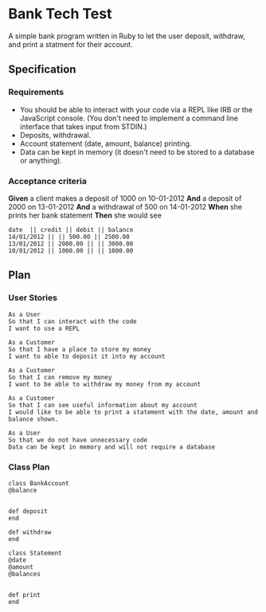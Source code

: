 # Bank Tech Test
 
A simple bank program written in Ruby to let the user deposit, withdraw, and print a statment for their account.
 
## Specification
 
### Requirements
 
- You should be able to interact with your code via a REPL like IRB or the JavaScript console. (You don't need to implement a command line interface that takes input from STDIN.)
- Deposits, withdrawal.
- Account statement (date, amount, balance) printing.
- Data can be kept in memory (it doesn't need to be stored to a database or anything).
 
### Acceptance criteria
 
**Given** a client makes a deposit of 1000 on 10-01-2012
**And** a deposit of 2000 on 13-01-2012
**And** a withdrawal of 500 on 14-01-2012
**When** she prints her bank statement
**Then** she would see
 
```
date  || credit || debit || balance
14/01/2012 || || 500.00 || 2500.00
13/01/2012 || 2000.00 || || 3000.00
10/01/2012 || 1000.00 || || 1000.00
```
 
## Plan
 
### User Stories
 
```
As a User
So that I can interact with the code
I want to use a REPL
```
 
```
As a Customer
So that I have a place to store my money
I want to able to deposit it into my account
```
 
```
As a Customer
So that I can remove my money
I want to be able to withdraw my money from my account
```
 
```
As a Customer
So that I can see useful information about my account
I would like to be able to print a statement with the date, amount and balance shown.
```
 
```
As a User
So that we do not have unnecessary code
Data can be kept in memory and will not require a database
```


### Class Plan


```
class BankAccount
@balance


def deposit
end

def withdraw
end
```


```
class Statement
@date
@amount
@balances


def print
end




```